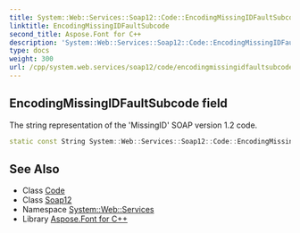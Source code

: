 ```yaml
---
title: System::Web::Services::Soap12::Code::EncodingMissingIDFaultSubcode field
linktitle: EncodingMissingIDFaultSubcode
second_title: Aspose.Font for C++
description: 'System::Web::Services::Soap12::Code::EncodingMissingIDFaultSubcode field. The string representation of the ''MissingID'' SOAP version 1.2 code in C++.'
type: docs
weight: 300
url: /cpp/system.web.services/soap12/code/encodingmissingidfaultsubcode/
---
```

## EncodingMissingIDFaultSubcode field


The string representation of the 'MissingID' SOAP version 1.2 code.

```cpp
static const String System::Web::Services::Soap12::Code::EncodingMissingIDFaultSubcode
```

## See Also

* Class [Code](../)
* Class [Soap12](../../)
* Namespace [System::Web::Services](../../../)
* Library [Aspose.Font for C++](../../../../)

